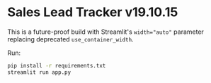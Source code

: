 # Sales Lead Tracker v19.10.15

This is a future-proof build with Streamlit's `width="auto"` parameter replacing deprecated `use_container_width`.

Run:
```bash
pip install -r requirements.txt
streamlit run app.py
```
